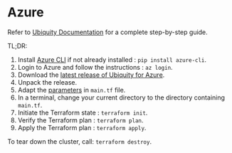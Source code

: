 # Azure

Refer to [Ubiquity Documentation](https://github.com/logicalisuki/ubiquity/tree/main/docs) for a complete step-by-step guide.

TL;DR:
1. Install [Azure CLI](https://docs.microsoft.com/en-us/cli/azure/install-azure-cli) if not already installed : `pip install azure-cli`.
2. Login to Azure and follow the instructions : `az login`.
3. Download the [latest release of Ubiquity for Azure](https://github.com/logicalisuki/ubiquity/releases/latest).
4. Unpack the release.
5. Adapt the [parameters](https://github.com/logicalisuki/ubiquity/tree/main/docs#4-configuration) in `main.tf` file.
6. In a terminal, change your current directory to the directory containing `main.tf`.
7. Initiate the Terraform state : `terraform init`.
8. Verify the Terraform plan : `terraform plan`.
9. Apply the Terraform plan : `terraform apply`.

To tear down the cluster, call: `terraform destroy`.